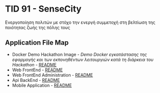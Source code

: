 # TID 91 - SenseCity
Ενεργοποίηση πολιτών με στόχο την ενεργή συμμετοχή στη βελτίωση της ποιότητας ζωής της πόλης τους

## Application File Map
* Docker Demo Hackathon Image - *Demo Docker εγκατάστασης της εφαρμογής και των εκπονηθέντων λειτουργιών κατά τη διάρκεια του Hackathon* - [README](https://github.com/Crowdhackathon-SmartCity2/sensecity/blob/master/docker-compose/README.md)
* Web FrontEnd - [README](https://github.com/Crowdhackathon-SmartCity2/sensecity/blob/master/SenseCity%20Web%20Front%20End/README.md)
* Web FrontEnd Administration - [README](https://github.com/Crowdhackathon-SmartCity2/sensecity/blob/master/SenseCity%20Web%20Front%20End/admin/README.md)
* Api BackEnd - [README](https://github.com/Crowdhackathon-SmartCity2/sensecity/blob/master/SenseCityApi/README.md)
* Mobile Application - [README](https://github.com/Crowdhackathon-SmartCity2/sensecity/blob/master/Mobile%20App/README.md)

